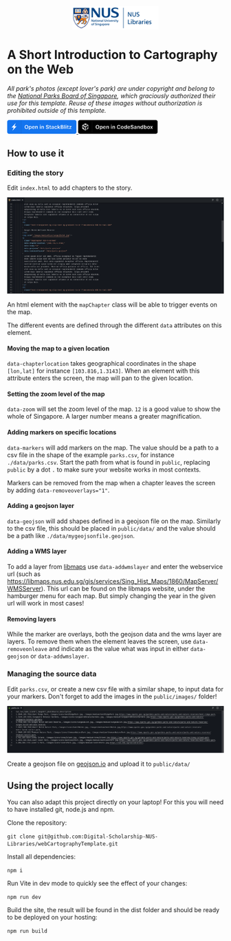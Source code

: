 <p align="center">
  <a href="https://nus.edu.sg/nuslibraries">
    <img alt="NUS Libraries" src="public/images/NUSL_logo.png" width="200" />
  </a>
</p>

# A Short Introduction to Cartography on the Web

*All park's photos (except lover's park) are under copyright and belong to the [National Parks Board of Singapore](https://nparks.gov.sg), which graciously authorized their use for this template. Reuse of these images without authorization is prohibited outside of this template.*

<a href="https://stackblitz.com/github/Digital-Scholarship-NUS-Libraries/webCartographyTemplate?file=index.html" aria-label="Open in StackBlitz">
  <img src="assets/openInStackblitz.png" style="height: 32px;"/>
</a>
<a href="https://codesandbox.io/s/github/Digital-Scholarship-NUS-Libraries/webCartographyTemplate" aria-label="Open in CodeSandbox">
  <img src="assets/openInCodesandbox.png" style="height: 32px;"/>
</a>

## How to use it

### Editing the story

Edit `index.html` to add chapters to the story.

<img src="assets/indexHtml.png"/>

An html element with the `mapChapter` class will be able to trigger events on the map.

The different events are defined through the different `data` attributes on this element.

#### Moving the map to a given location

`data-chapterlocation` takes geographical coordinates in the shape `[lon,lat]` for instance `[103.816,1.3143]`. When an element with this attribute enters the screen, the map will pan to the given location.

#### Setting the zoom level of the map

`data-zoom` will set the zoom level of the map. `12` is a good value to show the whole of Singapore. A larger number means a greater magnification.

#### Adding markers on specific locations

`data-markers` will add markers on the map. The value should be a path to a csv file in the shape of the example `parks.csv`, for instance `./data/parks.csv`. Start the path from what is found in `public`, replacing `public` by a dot `.` to make sure your website works in most contexts.

Markers can be removed from the map when a chapter leaves the screen by adding `data-removeoverlays="1"`.

#### Adding a geojson layer

`data-geojson` will add shapes defined in a geojson file on the map. Similarly to the csv file, this should be placed in `public/data/` and the value should be a path like `./data/mygeojsonfile.geojson`.

#### Adding a WMS layer

To add a layer from [libmaps](https://libmaps.nus.edu.sg) use `data-addwmslayer` and enter the webservice url (such as https://libmaps.nus.edu.sg/gis/services/Sing_Hist_Maps/1860/MapServer/WMSServer). This url can be found on the libmaps website, under the hamburger menu for each map. But simply changing the year in the given url will work in most cases!

#### Removing layers

While the marker are overlays, both the geojson data and the wms layer are layers. To remove them when the element leaves the screen, use `data-removeonleave` and indicate as the value what was input in either `data-geojson` or `data-addwmslayer`.

### Managing the source data

Edit `parks.csv`, or create a new csv file with a similar shape, to input data for your markers. Don't forget to add the images in the `public/images/` folder!

<img src="assets/parksCSV.png"/>

Create a geojson file on [geojson.io](https://geojson.io) and upload it to `public/data/`

## Using the project locally

You can also adapt this project directly on your laptop! For this you will need to have installed git, node.js and npm.

Clone the repository:

`git clone git@github.com:Digital-Scholarship-NUS-Libraries/webCartographyTemplate.git`

Install all dependencies:

`npm i`

Run Vite in dev mode to quickly see the effect of your changes:

`npm run dev`

Build the site, the result will be found in the dist folder and should be ready to be deployed on your hosting:

`npm run build`
